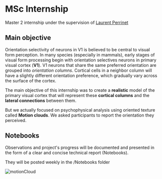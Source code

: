 # MSc Internship

Master 2 internship under the supervision of [Laurent Perrinet](https://github.com/laurentperrinet)


## Main objective

Orientation selectivity of neurons in V1 is believed to be central to visual form perception. In many species (especially in mammals), early stages of visual form processing begin with orientation selectives neurons in primary visual cortex (**V1**). V1 neurons that share the same preferred orientation are grouped into *orientation columns*. Cortical cells in a neighbor column will have a slightly different orientation preference, which gradually vary across the surface of the cortex. 

The main objective of this internship was to create a **realistic** model of the primary visual cortex  that will represent these **cortical columns** and the **lateral connections** between them. 

But we actually focused on psychophysical analysis using oriented texture called **Motion clouds**. We asked participants to report the orientation they perceived.

## Notebooks

Observations and project's progress  will be documented and presented in the form of a clear and concise technical report (Notebooks). 

They will be posted weekly in the /Notebooks folder

                              
  ![motionCloud](/gif/grating.gif)
